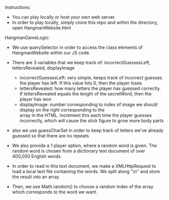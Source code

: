 Instructions:
- You can play locally or host your own web server.
- In order to play locally, simply clone this repo and within the directory, open HangmanWebsite.html

HangmanGameLogic:
- We use querySelector in order to access the class elements of HangmanWebsite within our JS code.
- There are 3 variables that we keep track of: incorrectGuessesLeft, lettersRevealed, displayImage
  - incorrectGuessesLeft: very simple, keeps track of incorrect guesses the player has left. If this
    value hits 0, then the player loses
  - lettersRevealed: how many letters the player has guessed correctly. If lettersRevealed equals
    the length of the secretWord, then the player has won
  - displayImage: number corresponding to index of image we should display on the right corresponding
    to the <div> array in the HTML. Increment this each time the player guesses incorrectly, which will
    cause the stick figure to grow more body parts
- also we use guessCharSet in order to keep track of letters we've already guessed so that there are no
  repeats

- We also provide a 1 player option, where a random word is given. The random word is chosen from a dictionary
  text document of over 400,000 English words.
- In order to read in this text document, we make a XMLHttpRequest to load a local text file containing
  the words. We split along "\n" and store the result into an array
- Then, we use Math.random() to choose a random index of the array which corresponds to the word we want.
